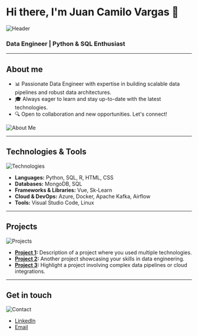 # Hi there, I'm Juan Camilo Vargas 👋

![Header](https://via.placeholder.com/1200x300.png?text=Welcome+to+my+GitHub+Profile)

### Data Engineer | Python & SQL Enthusiast

---

## About me

- 📊 Passionate Data Engineer with expertise in building scalable data pipelines and robust data architectures.
- 🎓 Always eager to learn and stay up-to-date with the latest technologies.
- 🔍 Open to collaboration and new opportunities. Let's connect!

![About Me](https://via.placeholder.com/600x200.png?text=Data+Engineering+Enthusiast)

---

## Technologies & Tools

![Technologies](https://via.placeholder.com/1200x200.png?text=Python+|+SQL+|+MongoDB+|+Vue+|+Azure+|+Docker)

- **Languages:** Python, SQL, R, HTML, CSS
- **Databases:** MongoDB, SQL
- **Frameworks & Libraries:** Vue, Sk-Learn
- **Cloud & DevOps:** Azure, Docker, Apache Kafka, Airflow
- **Tools:** Visual Studio Code, Linux

---

## Projects

![Projects](https://via.placeholder.com/1200x300.png?text=My+Projects)

- **[Project 1](#):** Description of a project where you used multiple technologies.
- **[Project 2](#):** Another project showcasing your skills in data engineering.
- **[Project 3](#):** Highlight a project involving complex data pipelines or cloud integrations.

---

## Get in touch

![Contact](https://via.placeholder.com/1200x200.png?text=Let's+Connect)

- [LinkedIn](#)
- [Email](mailto:your-email@example.com)

